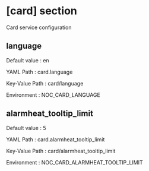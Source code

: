 # [card] section
Card service configuration

## language

Default value
:   en

YAML Path
:   card.language

Key-Value Path
:   card/language

Environment
:   NOC_CARD_LANGUAGE

## alarmheat_tooltip_limit

Default value
:   5

YAML Path
:   card.alarmheat_tooltip_limit

Key-Value Path
:   card/alarmheat_tooltip_limit

Environment
:   NOC_CARD_ALARMHEAT_TOOLTIP_LIMIT
